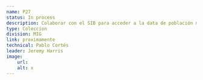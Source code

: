 ```yaml
---
name: P27
status: In process
description: Colaborar con el SIB para acceder a la data de población migrante del censo de 2022.
type: Coleccion
division: MIG
link: proximamente
technical: Pablo Cortés
leader: Jeremy Harris
image: 
    url: 
    alt: x
---
```

    
